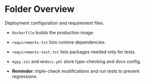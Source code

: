 # Folder Overview

Deployment configuration and requirement files.
- `Dockerfile` builds the production image.
- `requirements.txt` lists runtime dependencies.
- `requirements-test.txt` lists packages needed only for tests.
- `mypy.ini` and `mkdocs.yml` store type-checking and docs config.


- **Reminder:** triple-check modifications and run tests to prevent regressions.
